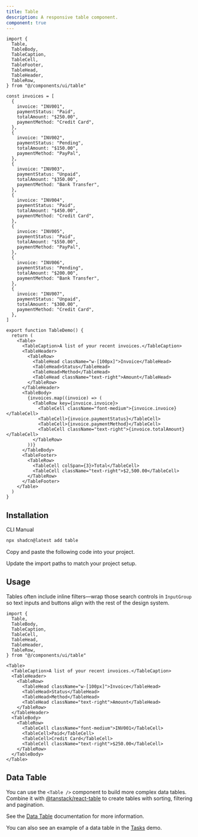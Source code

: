 ```yaml
---
title: Table
description: A responsive table component.
component: true
---
```


```tsx
import {
  Table,
  TableBody,
  TableCaption,
  TableCell,
  TableFooter,
  TableHead,
  TableHeader,
  TableRow,
} from "@/components/ui/table"

const invoices = [
  {
    invoice: "INV001",
    paymentStatus: "Paid",
    totalAmount: "$250.00",
    paymentMethod: "Credit Card",
  },
  {
    invoice: "INV002",
    paymentStatus: "Pending",
    totalAmount: "$150.00",
    paymentMethod: "PayPal",
  },
  {
    invoice: "INV003",
    paymentStatus: "Unpaid",
    totalAmount: "$350.00",
    paymentMethod: "Bank Transfer",
  },
  {
    invoice: "INV004",
    paymentStatus: "Paid",
    totalAmount: "$450.00",
    paymentMethod: "Credit Card",
  },
  {
    invoice: "INV005",
    paymentStatus: "Paid",
    totalAmount: "$550.00",
    paymentMethod: "PayPal",
  },
  {
    invoice: "INV006",
    paymentStatus: "Pending",
    totalAmount: "$200.00",
    paymentMethod: "Bank Transfer",
  },
  {
    invoice: "INV007",
    paymentStatus: "Unpaid",
    totalAmount: "$300.00",
    paymentMethod: "Credit Card",
  },
]

export function TableDemo() {
  return (
    <Table>
      <TableCaption>A list of your recent invoices.</TableCaption>
      <TableHeader>
        <TableRow>
          <TableHead className="w-[100px]">Invoice</TableHead>
          <TableHead>Status</TableHead>
          <TableHead>Method</TableHead>
          <TableHead className="text-right">Amount</TableHead>
        </TableRow>
      </TableHeader>
      <TableBody>
        {invoices.map((invoice) => (
          <TableRow key={invoice.invoice}>
            <TableCell className="font-medium">{invoice.invoice}</TableCell>
            <TableCell>{invoice.paymentStatus}</TableCell>
            <TableCell>{invoice.paymentMethod}</TableCell>
            <TableCell className="text-right">{invoice.totalAmount}</TableCell>
          </TableRow>
        ))}
      </TableBody>
      <TableFooter>
        <TableRow>
          <TableCell colSpan={3}>Total</TableCell>
          <TableCell className="text-right">$2,500.00</TableCell>
        </TableRow>
      </TableFooter>
    </Table>
  )
}

```

## Installation

<CodeTabs>

<TabsList>
  <TabsTrigger value="cli">CLI</TabsTrigger>
  <TabsTrigger value="manual">Manual</TabsTrigger>
</TabsList>
<TabsContent value="cli">

```bash
npx shadcn@latest add table
```

</TabsContent>

<TabsContent value="manual">

<Steps>

<Step>Copy and paste the following code into your project.</Step>

<ComponentSource name="table" title="components/ui/table.tsx" />

<Step>Update the import paths to match your project setup.</Step>

</Steps>

</TabsContent>

</CodeTabs>

## Usage

Tables often include inline filters—wrap those search controls in `InputGroup` so text inputs and buttons align with the rest of the design system.

```tsx showLineNumbers
import {
  Table,
  TableBody,
  TableCaption,
  TableCell,
  TableHead,
  TableHeader,
  TableRow,
} from "@/components/ui/table"
```

```tsx showLineNumbers
<Table>
  <TableCaption>A list of your recent invoices.</TableCaption>
  <TableHeader>
    <TableRow>
      <TableHead className="w-[100px]">Invoice</TableHead>
      <TableHead>Status</TableHead>
      <TableHead>Method</TableHead>
      <TableHead className="text-right">Amount</TableHead>
    </TableRow>
  </TableHeader>
  <TableBody>
    <TableRow>
      <TableCell className="font-medium">INV001</TableCell>
      <TableCell>Paid</TableCell>
      <TableCell>Credit Card</TableCell>
      <TableCell className="text-right">$250.00</TableCell>
    </TableRow>
  </TableBody>
</Table>
```

## Data Table

You can use the `<Table />` component to build more complex data tables. Combine it with [@tanstack/react-table](https://tanstack.com/table/v8) to create tables with sorting, filtering and pagination.

See the [Data Table](/docs/components/data-table) documentation for more information.

You can also see an example of a data table in the [Tasks](/examples/tasks) demo.
